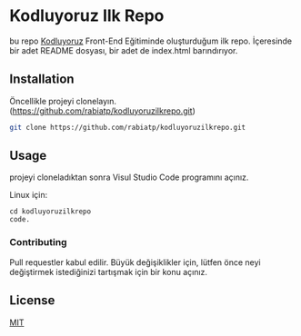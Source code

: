# Kodluyoruz Ilk Repo

bu repo [Kodluyoruz](https://www.kodluyoruz.org/) Front-End Eğitiminde oluşturduğum ilk repo. 
İçeresinde bir adet README dosyası, bir adet de index.html barındırıyor.

## Installation 

Öncellikle projeyi clonelayın.(https://github.com/rabiatp/kodluyoruzilkrepo.git)

```bash
git clone https://github.com/rabiatp/kodluyoruzilkrepo.git

```

## Usage

projeyi cloneladıktan sonra Visul Studio Code programını açınız.

Linux için:

```linux
cd kodluyoruzilkrepo
code.
```
### Contributing
Pull requestler kabul edilir. Büyük değişiklikler için, lütfen önce neyi değiştirmek istediğinizi tartışmak için bir konu açınız.

## License
[MIT](https://choosealicense.com/licenses/mit/)